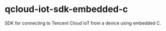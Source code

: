 # qcloud-iot-sdk-embedded-c
SDK for connecting to Tencent Cloud IoT from a device using embedded C.
